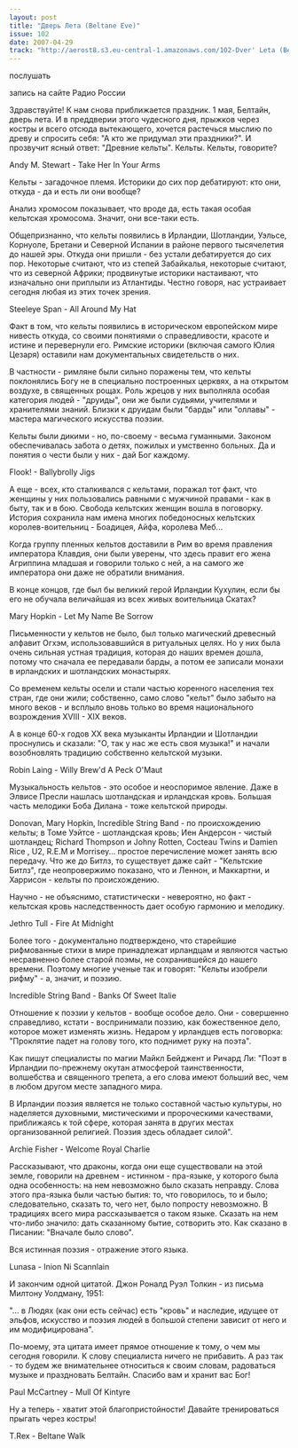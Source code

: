 ```yaml
---
layout: post
title: "Дверь Лета (Beltane Eve)"
issue: 102
date: 2007-04-29
track: "http://aerost8.s3.eu-central-1.amazonaws.com/102-Dver' Leta (Beltane Eve).mp3"
---
```


послушать

запись на сайте Радио России

Здравствуйте! К нам снова приближается праздник. 1 мая, Белтайн, дверь лета. И в преддверии этого чудесного дня, прыжков через костры и всего отсюда вытекающего, хочется растечься мыслию по древу и спросить себя: "А кто же придумал эти праздники?". И прозвучит ясный ответ: "Древние кельты". Кельты. Кельты, говорите?

Andy M. Stewart - Take Her In Your Arms

Кельты - загадочное племя. Историки до сих пор дебатируют: кто они, откуда - да и есть ли они вообще?

Анализ хромосом показывает, что вроде да, есть такая особая кельтская хромосома. Значит, они все-таки есть.

Общепризнанно, что кельты появились в Ирландии, Шотландии, Уэльсе, Корнуоле, Бретани и Северной Испании в районе первого тысячелетия до нашей эры. Откуда они пришли - без устали дебатируется до сих пор. Некоторые считают, что из степей Забайкалья, некоторые считают, что из северной Африки; продвинутые историки настаивают, что изначально они приплыли из Атлантиды. Честно говоря, нас устраивает сегодня любая из этих точек зрения.

Steeleye Span - All Around My Hat

Факт в том, что кельты появились в историческом европейском мире нивесть откуда, со своими понятиями о справедливости, красоте и истине и перевернули его. Римские историки (включая самого Юлия Цезаря) оставили нам документальных свидетельств о них.

В частности - римляне были сильно поражены тем, что кельты поклонялись Богу не в специально построенных церквях, а на открытом воздухе, в священных рощах. Роль жрецов у них выполняла особая категория людей - "друиды", они же были судьями, учителями и хранителями знаний. Близки к друидам были "барды" или "оллавы" - мастера магического искусства поэзии.

Кельты были дикими - но, по-своему - весьма гуманными. Законом обеспечивалась забота о детях, пожилых и умственно больных. Да и понятия о чести были у них - дай Бог каждому.

Flook! - Ballybrolly Jigs

А еще - всех, кто сталкивался с кельтами, поражал тот факт, что женщины у них пользовались равными с мужчиной правами - как в быту, так и в бою. Свобода кельтских женщин вошла в поговорку. История сохранила нам имена многих победоносных кельтских королев-воительниц - Боадицея, Айфа, королева Меб...

Когда группу пленных кельтов доставили в Рим во время правления императора Клавдия, они были уверены, что здесь правит его жена Агриппина младшая и говорили только с ней, а на самого же императора они даже не обратили внимания.

В конце концов, где был бы великий герой Ирландии Кухулин, если бы его не обучала величайшая из всех живых воительница Скатах?

Mary Hopkin - Let My Name Be Sorrow

Письменности у кельтов не было, был только магический древесный алфавит Огхэм, использовавшийся в ритуальных целях. Но у них была очень сильная устная традиция, которая до наших времен дошла, потому что сначала ее передавали барды, а потом ее записали монахи в ирландских и шотландских монастырях.

Со временем кельты осели и стали частью коренного населения тех стран, где они жили; собственно, само слово "кельт" было забыто на много веков - и всплыло вновь только во время национального возрождения XVIII - XIX веков.

А в конце 60-х годов XX века музыканты Ирландии и Шотландии проснулись и сказали: "О, так у нас же есть своя музыка!" и начали возобновлять традицию собственно кельтской музыки.

Robin Laing - Willy Brew'd A Peck O'Maut

Музыкальность кельтов - это особое и неоспоримое явление. Даже в Элвисе Пресли нашлась шотландская и ирландская кровь. Большая часть мелодики Боба Дилана - тоже кельтской природы.

Donovan, Mary Hopkin, Incredible String Band - по происхождению кельты; в Томе Уэйтсе - шотландская кровь; Иен Андерсон - чистый шотландец; Richard Thompson и Johny Rotten, Cocteau Twins и Damien Rice , U2, R.E.M и Моrrisey... простое перечисление может занять всю передачу. Что же до Битлз, то существует даже сайт - "Кельтские Битлз", где неопровержимо показано, что и Леннон, и Маккартни, и Харрисон - кельты по происхождению.

Научно - не объяснимо, статистически - невероятно, но факт - кельтская кровь наследственность дает особую гармонию и мелодику.

Jethro Tull - Fire At Midnight

Более того - документально подтверждено, что старейшие рифмованные стихи в мире принадлежат ирландцам и являются частью несравненно более старой поэмы, не сохранившейся до нашего времени. Поэтому многие ученые так и говорят: "Кельты изобрели рифму" - а, значит, и поэзию.

Incredible String Band - Banks Of Sweet Italie

Отношение к поэзии у кельтов - вообще особое дело. Они - совершенно справедливо, кстати - воспринимали поэзию, как божественное дело, которое может изменять жизнь. Недаром у ирландцев есть поговорка: "Проклятие падет на голову того, кто поднимет руку на поэта".

Как пишут специалисты по магии Майкл Бейджент и Ричард Ли: "Поэт в Ирландии по-прежнему окутан атмосферой таинственности, волшебства и священного трепета, а его слова имеют больший вес, чем в любом другом месте западного мира.

В Ирландии поэзия является не только составной частью культуры, но наделяется духовными, мистическими и пророческими качествами, приближаясь к той сфере, которая занята в других местах организованной религией. Поэзия здесь обладает силой".

Archie Fisher - Welcome Royal Charlie

Рассказывают, что драконы, когда они еще существовали на этой земле, говорили на древнем - истинном - пра-языке, у которого была одна особенность: на нем невозможно было сказать неправду. Слова этого пра-языка были частью бытия: то, что говорилось, то и было; следовательно, сказать то, чего нет, было попросту невозможно. В традициях всего мира рассказывается о таком языке. Сказать на нем что-либо значило: дать сказанному бытие, сотворить это. Как сказано в Писании: "Вначале было слово".

Вся истинная поэзия - отражение этого языка.

Lunasa - Inion Ni Scannlain

И закончим одной цитатой. Джон Роналд Руэл Толкин - из письма Милтону Уолдману, 1951:

"... в Людях (как они есть сейчас) есть "кровь" и наследие, идущее от эльфов, искусство и поэзия людей в большой степени зависит от него и им модифицирована".

По-моему, эта цитата имеет прямое отношение к тому, о чем мы сегодня говорили. К слову специалиста ничего не прибавить. А раз так - то будем же внимательнее относиться к своим словам, радоваться музыке и праздновать Белтайн. Спасибо вам и хранит вас Бог!

Paul McCartney - Mull Of Kintyre

Ну а теперь - хватит этой благопристойности! Давайте тренироваться прыгать через костры!

T.Rex - Beltane Walk
